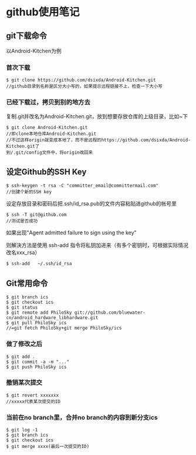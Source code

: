 github使用笔记
=============


git下载命令
----------
以Android-Kitchen为例

### 首次下载
	$ git clone https://github.com/dsixda/Android-Kitchen.git
	//github目录到名称是区分大小写的，如果提示远程链接不上，检查一下大小写

### 已经下载过，拷贝到别的地方去
复制.git并改名为Android-Kitchen.git，放到想要存放仓库的上级目录，比如~下
	
	$ git clone Android-Kitchen.git
	//即clone本地仓库Android-Kitchen.git
	//不过这样origin就变成本地了，而不是远程的https://github.com/dsixda/Android-Kitchen.git了
	到/.git/config文件中，将origin改回来


设定Github的SSH Key
------------------
	$ ssh-keygen -t rsa -C "committer_email@committermail.com"  
	//创建个新的SSH key

设定存放目录和密码后把.ssh/id_rsa.pub的文件内容粘贴进github的帐号里

	$ ssh -T git@github.com 
	//测试是否成功  

如果出现"Agent admitted failure to sign using the key"

则解決方法是使用 ssh-add 指令将私钥加进来（有多个密钥时，可根据实际情况改名xxx_rsa）

	$ ssh-add   ~/.ssh/id_rsa

Git常用命令
----------
	$ git branch ics
	$ git checkout ics
	$ git status
	$ git remote add PhiloSky git://github.com/bluewater-cn/android_hardware_libhardware.git
	$ git pull PhiloSky ics
	//=git fetch PhiloSky+git merge PhiloSky/ics
### 做了修改之后
	$ git add .
	$ git commit -a -m "..."
	$ git push PhiloSky ics
### 撤销某次提交
	$ git revert xxxxxxx
	//xxxxx代表某次提交的ID

### 当前在no branch里，合并no branch的内容到新分支ics
	$ git log -1
	$ git branch ics
	$ git checkout ics
	$ git merge xxxx(最后一次提交的ID)